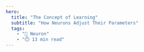 ```yaml
---
hero:
  title: "The Concept of Learning"
  subtitle: "How Neurons Adjust Their Parameters"
  tags:
    - "🧠 Neuron"
    - "⏱️ 13 min read"
---
```


